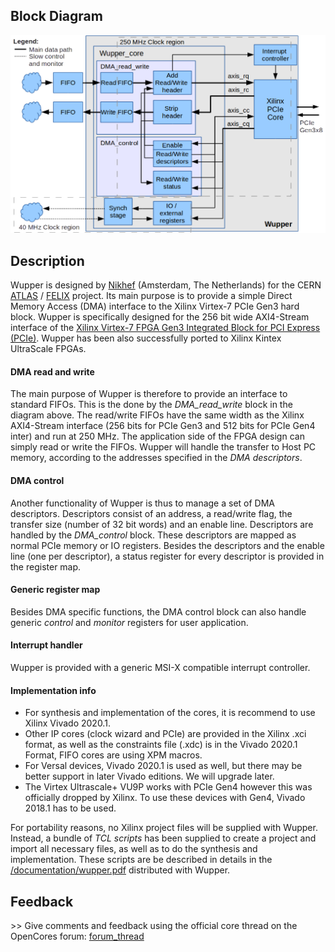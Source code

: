 ## Block Diagram

![Wupper_structure](documentation/figures/dma_core_structure.png)

## Description

Wupper is designed by [Nikhef](http://www.nikhef.nl) (Amsterdam, The Netherlands) for the CERN [ATLAS](http://atlas.cern) / [FELIX](https://atlas-project-felix.web.cern.ch/atlas-project-felix) project.
Its main purpose is to provide a simple Direct Memory Access (DMA) interface to the Xilinx Virtex-7 PCIe Gen3 hard block.
Wupper is specifically designed for the 256 bit wide AXI4-Stream interface of the [Xilinx Virtex-7 FPGA Gen3 Integrated Block for PCI Express (PCIe)](https://www.xilinx.com/products/intellectual-property/7_series_gen_3_pci_express.html).
Wupper has been also successfully ported to Xilinx Kintex UltraScale FPGAs.

#### DMA read and write

The main purpose of Wupper is therefore to provide an interface to standard FIFOs.
This is the done by the _DMA\_read\_write_ block in the diagram above.
The read/write FIFOs have the same width as the Xilinx AXI4-Stream interface (256 bits for PCIe Gen3 and 512 bits for PCIe Gen4 inter) and run at 250 MHz.
The application side of the FPGA design can simply read or write the FIFOs.
Wupper will handle the transfer to Host PC memory, according to the addresses specified in the _DMA descriptors_.

#### DMA control

Another functionality of Wupper is thus to manage a set of DMA descriptors.
Descriptors consist of an address, a read/write flag, the transfer size (number of 32 bit words) and an enable line.
Descriptors are handled by the _DMA\_control_ block.
These descriptors are mapped as normal PCIe memory or IO registers.
Besides the descriptors and the enable line (one per descriptor), a status register for every descriptor is provided in the register map.

#### Generic register map

Besides DMA specific functions, the DMA control block can also handle generic _control_ and _monitor_ registers for user application.

#### Interrupt handler

Wupper is provided with a generic MSI-X compatible interrupt controller.

#### Implementation info

* For synthesis and implementation of the cores, it is recommend to use Xilinx Vivado 2020.1.
* Other IP cores (clock wizard and PCIe) are provided in the Xilinx .xci format, as well as the constraints file (.xdc) is in the Vivado 2020.1 Format, FIFO cores are using XPM macros.
* For Versal devices, Vivado 2020.1 is used as well, but there may be better support in later Vivado editions. We will upgrade later.
* The Virtex Ultrascale+ VU9P works with PCIe Gen4 however this was officially dropped by Xilinx. To use these devices with Gen4, Vivado 2018.1 has to be used.

For portability reasons, no Xilinx project files will be supplied with Wupper.
Instead, a bundle of _TCL scripts_ has been supplied to create a project and import all necessary files, as well as to do the synthesis and implementation.
These scripts are be described in details in the [/documentation/wupper.pdf](documentation/wupper.pdf) distributed with Wupper.

## Feedback


\>> Give comments and feedback using the official core thread on the OpenCores forum:
[forum\_thread](http://opencores.org/forum,Cores,0,5580)
